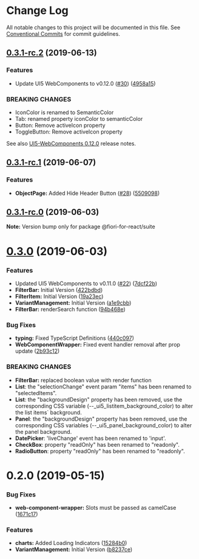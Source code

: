 # Change Log

All notable changes to this project will be documented in this file.
See [Conventional Commits](https://conventionalcommits.org) for commit guidelines.

## [0.3.1-rc.2](https://github.com/SAP/fiori-for-react/compare/v0.3.1-rc.1...v0.3.1-rc.2) (2019-06-13)


### Features

* Update UI5 WebComponents to v0.12.0 ([#30](https://github.com/SAP/fiori-for-react/issues/30)) ([4958a15](https://github.com/SAP/fiori-for-react/commit/4958a15))


### BREAKING CHANGES

* IconColor is renamed to SemanticColor
* Tab: renamed property iconColor to semanticColor
* Button: Remove activeIcon property
* ToggleButton: Remove activeIcon property

See also [UI5-WebComponents 0.12.0](https://github.com/SAP/ui5-webcomponents/releases/tag/v0.12.0) release notes.





## [0.3.1-rc.1](https://github.com/SAP/fiori-for-react/compare/v0.3.1-rc.0...v0.3.1-rc.1) (2019-06-07)


### Features

* **ObjectPage:** Added Hide Header Button ([#28](https://github.com/SAP/fiori-for-react/issues/28)) ([5509098](https://github.com/SAP/fiori-for-react/commit/5509098))





## [0.3.1-rc.0](https://github.com/SAP/fiori-for-react/compare/v0.3.0...v0.3.1-rc.0) (2019-06-03)

**Note:** Version bump only for package @fiori-for-react/suite





# [0.3.0](https://github.com/SAP/fiori-for-react/compare/v0.2.0...v0.3.0) (2019-06-03)

### Features

* Updated UI5 WebComponents to v0.11.0 ([#22](https://github.com/SAP/fiori-for-react/issues/22)) ([7dcf22b](https://github.com/SAP/fiori-for-react/commit/7dcf22b))
* **FilterBar:** Initial Version ([422bdbd](https://github.com/SAP/fiori-for-react/commit/422bdbd))
* **FilterItem:** Initial Version ([19a23ec](https://github.com/SAP/fiori-for-react/commit/19a23ec))
* **VariantManagement:** Initial Version ([a1e9cbb](https://github.com/SAP/fiori-for-react/commit/a1e9cbb))
* **FilterBar:** renderSearch function ([94b468e](https://github.com/SAP/fiori-for-react/commit/94b468e))


### Bug Fixes

* **typing:** Fixed TypeScript Definitions ([440c097](https://github.com/SAP/fiori-for-react/commit/440c097))
* **WebComponentWrapper:** Fixed event handler removal after prop update ([2b93c12](https://github.com/SAP/fiori-for-react/commit/2b93c12))


### BREAKING CHANGES

* **FilterBar:** replaced boolean value with render function
* **List**: the "selectionChange" event param "items" has been renamed to "selectedItems".
* **List**: the "backgroundDesign" property has been removed, use the corresponding CSS variable (--_ui5_listitem_background_color) to alter the list items` background.
* **Panel**: the "backgroundDesign" property has been removed, use the corresponding CSS variables (--_ui5_panel_background_color) to alter the panel background.
* **DatePicker**: 'liveChange' event has been renamed to 'input'.
* **CheckBox**: property "readOnly" has been renamed to "readonly".
* **RadioButton**: property "readOnly" has been renamed to "readonly".

# 0.2.0 (2019-05-15)


### Bug Fixes

* **web-component-wrapper:** Slots must be passed as camelCase ([1671c17](https://github.com/SAP/fiori-for-react/commit/1671c17))


### Features

* **charts:** Added Loading Indicators ([15284b0](https://github.com/SAP/fiori-for-react/commit/15284b0))
* **VariantManagement:** Initial Version ([b8237ce](https://github.com/SAP/fiori-for-react/commit/b8237ce))
